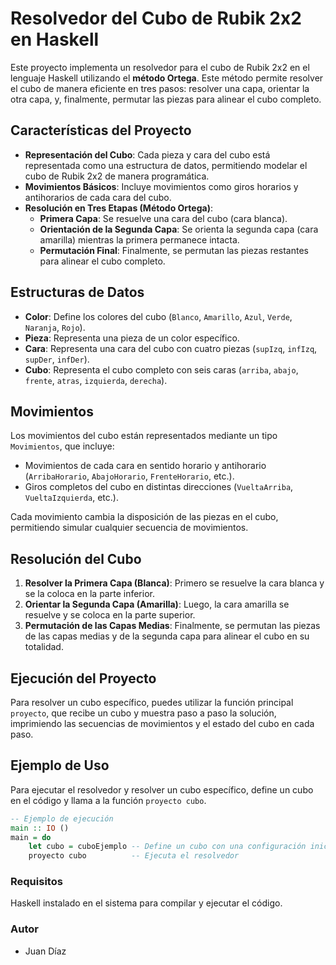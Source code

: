 # Resolvedor del Cubo de Rubik 2x2 en Haskell

Este proyecto implementa un resolvedor para el cubo de Rubik 2x2 en el lenguaje Haskell utilizando el **método Ortega**. Este método permite resolver el cubo de manera eficiente en tres pasos: resolver una capa, orientar la otra capa, y, finalmente, permutar las piezas para alinear el cubo completo.

## Características del Proyecto

- **Representación del Cubo**: Cada pieza y cara del cubo está representada como una estructura de datos, permitiendo modelar el cubo de Rubik 2x2 de manera programática.
- **Movimientos Básicos**: Incluye movimientos como giros horarios y antihorarios de cada cara del cubo.
- **Resolución en Tres Etapas (Método Ortega)**:
  - **Primera Capa**: Se resuelve una cara del cubo (cara blanca).
  - **Orientación de la Segunda Capa**: Se orienta la segunda capa (cara amarilla) mientras la primera permanece intacta.
  - **Permutación Final**: Finalmente, se permutan las piezas restantes para alinear el cubo completo.

## Estructuras de Datos

- **Color**: Define los colores del cubo (`Blanco`, `Amarillo`, `Azul`, `Verde`, `Naranja`, `Rojo`).
- **Pieza**: Representa una pieza de un color específico.
- **Cara**: Representa una cara del cubo con cuatro piezas (`supIzq`, `infIzq`, `supDer`, `infDer`).
- **Cubo**: Representa el cubo completo con seis caras (`arriba`, `abajo`, `frente`, `atras`, `izquierda`, `derecha`).

## Movimientos

Los movimientos del cubo están representados mediante un tipo `Movimientos`, que incluye:

- Movimientos de cada cara en sentido horario y antihorario (`ArribaHorario`, `AbajoHorario`, `FrenteHorario`, etc.).
- Giros completos del cubo en distintas direcciones (`VueltaArriba`, `VueltaIzquierda`, etc.).

Cada movimiento cambia la disposición de las piezas en el cubo, permitiendo simular cualquier secuencia de movimientos.

## Resolución del Cubo

1. **Resolver la Primera Capa (Blanca)**: Primero se resuelve la cara blanca y se la coloca en la parte inferior.
2. **Orientar la Segunda Capa (Amarilla)**: Luego, la cara amarilla se resuelve y se coloca en la parte superior.
3. **Permutación de las Capas Medias**: Finalmente, se permutan las piezas de las capas medias y de la segunda capa para alinear el cubo en su totalidad.

## Ejecución del Proyecto

Para resolver un cubo específico, puedes utilizar la función principal `proyecto`, que recibe un cubo y muestra paso a paso la solución, imprimiendo las secuencias de movimientos y el estado del cubo en cada paso.

## Ejemplo de Uso

Para ejecutar el resolvedor y resolver un cubo específico, define un cubo en el código y llama a la función `proyecto cubo`.

```haskell
-- Ejemplo de ejecución
main :: IO ()
main = do
    let cubo = cuboEjemplo -- Define un cubo con una configuración inicial
    proyecto cubo          -- Ejecuta el resolvedor
```
### Requisitos
Haskell instalado en el sistema para compilar y ejecutar el código.
### Autor
- Juan Díaz

